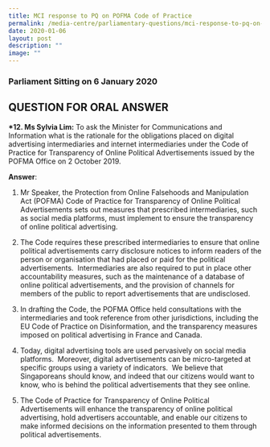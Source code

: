 ```yaml
---
title: MCI response to PQ on POFMA Code of Practice
permalink: /media-centre/parliamentary-questions/mci-response-to-pq-on-pofma-code-of-practice/
date: 2020-01-06
layout: post
description: ""
image: ""
---
```

### Parliament Sitting on 6 January 2020

QUESTION FOR ORAL ANSWER
------------------------

  
**\*12. Ms Sylvia Lim:** To ask the Minister for Communications and Information what is the rationale for the obligations placed on digital advertising intermediaries and internet intermediaries under the Code of Practice for Transparency of Online Political Advertisements issued by the POFMA Office on 2 October 2019.   
  
**Answer**:  
  
1. Mr Speaker, the Protection from Online Falsehoods and Manipulation Act (POFMA) Code of Practice for Transparency of Online Political Advertisements sets out measures that prescribed intermediaries, such as social media platforms, must implement to ensure the transparency of online political advertising.

2. The Code requires these prescribed intermediaries to ensure that online political advertisements carry disclosure notices to inform readers of the person or organisation that had placed or paid for the political advertisements.  Intermediaries are also required to put in place other accountability measures, such as the maintenance of a database of online political advertisements, and the provision of channels for members of the public to report advertisements that are undisclosed.

3. In drafting the Code, the POFMA Office held consultations with the intermediaries and took reference from other jurisdictions, including the EU Code of Practice on Disinformation, and the transparency measures imposed on political advertising in France and Canada.  
  
4. Today, digital advertising tools are used pervasively on social media platforms.  Moreover, digital advertisements can be micro-targeted at specific groups using a variety of indicators.  We believe that Singaporeans should know, and indeed that our citizens would want to know, who is behind the political advertisements that they see online.

5. The Code of Practice for Transparency of Online Political Advertisements will enhance the transparency of online political advertising, hold advertisers accountable, and enable our citizens to make informed decisions on the information presented to them through political advertisements.